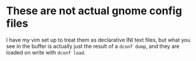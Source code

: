 # These are not actual gnome config files

I have my vim set up to treat them as declarative INI text files, but what you see in the buffer is actually just the result of a `dconf dump`, and they are loaded on write with `dconf load`.
